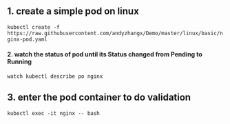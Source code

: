 ## 1. create a simple pod on linux
```kubectl create -f https://raw.githubusercontent.com/andyzhangx/Demo/master/linux/basic/nginx-pod.yaml```

#### 2. watch the status of pod until its Status changed from Pending to Running
```watch kubectl describe po nginx```

## 3. enter the pod container to do validation
```kubectl exec -it nginx -- bash```
